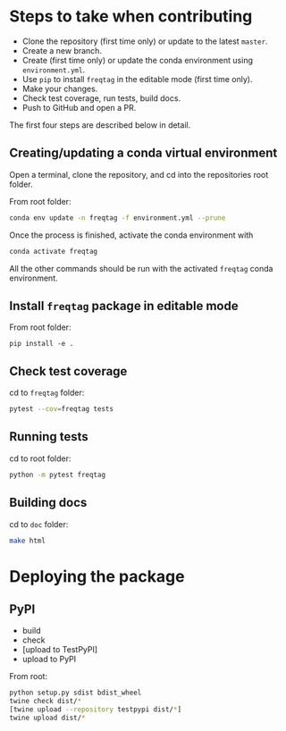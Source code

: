 # Steps to take when contributing

- Clone the repository (first time only) or update to the latest `master`.
- Create a new branch.
- Create (first time only) or update the conda environment using `environment.yml`.
- Use `pip` to install `freqtag` in the editable mode (first time only). 
- Make your changes.
- Check test coverage, run tests, build docs.
- Push to GitHub and open a PR.

The first four steps are described below in detail.

## Creating/updating a conda virtual environment

Open a terminal, clone the repository, and cd into the repositories root folder.

From root folder:

```sh
conda env update -n freqtag -f environment.yml --prune
```

Once the process is finished, activate the conda environment with

```sh
conda activate freqtag
```

All the other commands should be run with the activated `freqtag` conda environment.

## Install `freqtag` package in editable mode

From root folder:

```
pip install -e .
```

## Check test coverage

cd to `freqtag` folder:

```sh
pytest --cov=freqtag tests
```

## Running tests

cd to root folder:

```sh
python -m pytest freqtag
```

## Building docs

cd to `doc` folder:

```sh
make html
```


# Deploying the package

## PyPI

- build
- check
- [upload to TestPyPI]
- upload to PyPI

From root:

```sh
python setup.py sdist bdist_wheel
twine check dist/*
[twine upload --repository testpypi dist/*]
twine upload dist/*
```
